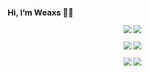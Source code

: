 ### Hi, I’m Weaxs 🐾🐾

<!--
**Weaxs/Weaxs** is a ✨ _special_ ✨ repository because its `README.md` (this file) appears on your GitHub profile.

Here are some ideas to get you started:

- 🔭 I’m currently working on ...
- 🌱 I’m currently learning ...
- 👯 I’m looking to collaborate on ...
- 🤔 I’m looking for help with ...
- 💬 Ask me about ...
- 📫 How to reach me: ...
- 😄 Pronouns: ...
- ⚡ Fun fact: ...
-->
<p align="center">
  <img src="https://img.shields.io/badge/459312872@qq.com-%237159c1?logo=gmail&logoColor=white&style=for-the-badge&labelColor=555">
  <a href="https://weaxsey.org">
    <img src="https://img.shields.io/badge/Blog-Weaxs-%237159c1?logo=ghost&style=for-the-badge&labelColor=555"/>
    </a>
 </p>
 <p align="center">
   <img src ="https://github-readme-stats-sigma-five.vercel.app/api/top-langs/?username=Weaxs&layout=compact&hide_border=true&langs_count=8&theme=buefy&include_all_commits=true&count_private=true&hide=html" />
      <img src ="https://github-readme-stats-sigma-five.vercel.app/api?username=Weaxs&theme=buefy&hide_border=true&show_icons=true&count_private=true&hide_title=true&line_height=29"/>
 </p>

<p align="center">
      <img src="https://github-profile-summary-cards.vercel.app/api/cards/profile-details?username=weaxs&theme=buefy"/>
  <img src ="https://github-profile-trophy.vercel.app/?username=Weaxs&theme=buefy&no-frame=true&row=1&margin-w=8" />
</p>
